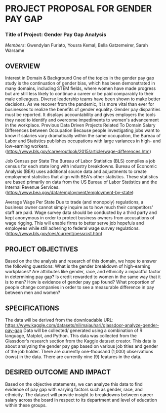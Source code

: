 # PROJECT PROPOSAL FOR GENDER PAY GAP #

### Title of Project: Gender Pay Gap Analysis
_Members_: Gwendylan Furiato, Yousra Kemal, Bella Gatzemeirer, Sarah Warsame



## OVERVIEW ##
 
Interest in Domain & Background
One of the topics in the gender pay gap study is the continuation of gender bias, which has been demonstrated in many domains, including STEM fields, where women have made progress but are still less likely to continue a career or be paid comparably to their male colleagues. Diverse leadership teams have been shown to make better decisions. As we recover from the pandemic, it is more vital than ever for businesses to realize the benefits of gender equality. Gender pay disparities must be reported. It displays accountability and gives employers the tools they need to identify and overcome impediments to women's advancement in the workplace.
Previous Data Driven Projects Related To Domain
Salary Differences between Occupation
Because people investigating jobs want to know if salaries vary dramatically within the same occupation, the Bureau of Labor and Statistics publishes occupations with large variances in high- and low-earning workers. (https://www.bls.gov/careeroutlook/2015/article/wage-differences.htm)

Job Census per State
The Bureau of Labor Statistics (BLS) compiles a job census for each state long with industry breakdowns. Bureau of Economic Analysis (BEA) uses additional source data and adjustments to create employment statistics that align with BEA's other statistics. These statistics are based primarily on data from the US Bureau of Labor Statistics and the Internal Revenue Services. (https://www.bea.gov/data/employment/employment-by-state)

Average Wage Per State
Due to trade (and monopoly) regulations, a business owner cannot simply inquire as to how much their competitors' staff are paid. Wage survey data should be conducted by a third party and kept anonymous in order to protect business owners from accusations of wage rigging. This will enable firms to better serve job hopefuls and employees while still adhering to federal wage survey regulations.
(https://www.bls.gov/oes/current/oessrcst.htm)


## PROJECT OBJECTIVES ##
Based on the the analysis and research of this domain, we hope to answer the following questions:
What is the gender breakdown of high-earning workplaces?
Are attributes like gender, race, and ethnicity a impactful factor in determining pay gap?
Is credit rewarded to women in the same way that it is to men?
How is evidence of gender pay gap found?
What proportion of people change companies in order to see a measurable difference in pay between men and women?
	
## SPECIFICATIONS ##

The data will be derived from the downloadable URL:
https://www.kaggle.com/datasets/nilimajauhari/glassdoor-analyze-gender-pay-gap
Data will be collected/ generated using a combination of R language, Matplot, and Python. This data was collected from the Glassdoor’s research section from the Kaggle dataset creator. This data is about analyzing the gender pay gap based on various job titles and gender of the job holder. 
There are currently one-thousand (1,000) observations (rows) in the data. 
There are currently nine (9) features in the data. 
 
## DESIRED OUTCOME AND IMPACT ##
Based on the objective statements, we can analyze this data to find evidence of pay gap with varying factors such as gender, race, and ethnicity. The dataset will provide insight to breakdowns between career salary across the board in respect to its department and level of education within these groups.  




